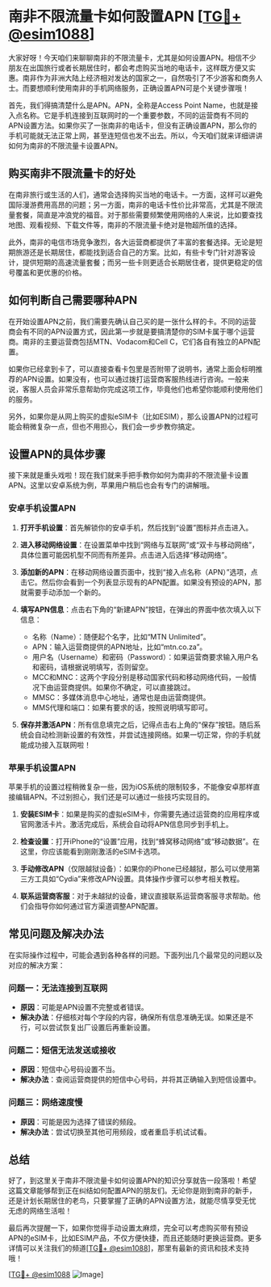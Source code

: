 # 南非不限流量卡如何設置APN [[TG💪+ @esim1088](https://t.me/s/esim1088)]

大家好呀！今天咱们来聊聊南非的不限流量卡，尤其是如何设置APN。相信不少朋友在出国旅行或者长期居住时，都会考虑购买当地的电话卡，这样既方便又实惠。南非作为非洲大陆上经济相对发达的国家之一，自然吸引了不少游客和商务人士。而要想顺利使用南非的手机网络服务，正确设置APN可是个关键步骤哦！

首先，我们得搞清楚什么是APN。APN，全称是Access Point Name，也就是接入点名称。它是手机连接到互联网时的一个重要参数，不同的运营商有不同的APN设置方法。如果你买了一张南非的电话卡，但没有正确设置APN，那么你的手机可能就无法正常上网，甚至连短信也发不出去。所以，今天咱们就来详细讲讲如何为南非的不限流量卡设置APN。

## 购买南非不限流量卡的好处

在南非旅行或生活的人们，通常会选择购买当地的电话卡。一方面，这样可以避免国际漫游费用高昂的问题；另一方面，南非的电话卡性价比非常高，尤其是不限流量套餐，简直是冲浪党的福音。对于那些需要频繁使用网络的人来说，比如要查找地图、观看视频、下载文件等，南非的不限流量卡绝对是物超所值的选择。

此外，南非的电信市场竞争激烈，各大运营商都提供了丰富的套餐选择。无论是短期旅游还是长期居住，都能找到适合自己的方案。比如，有些卡专门针对游客设计，提供短期的高速流量套餐；而另一些卡则更适合长期居住者，提供更稳定的信号覆盖和更优惠的价格。

## 如何判断自己需要哪种APN

在开始设置APN之前，我们需要先确认自己买的是一张什么样的卡。不同的运营商会有不同的APN设置方式，因此第一步就是要搞清楚你的SIM卡属于哪个运营商。南非的主要运营商包括MTN、Vodacom和Cell C，它们各自有独立的APN配置。

如果你已经拿到卡了，可以直接查看卡包里是否附带了说明书，通常上面会标明推荐的APN设置。如果没有，也可以通过拨打运营商客服热线进行咨询。一般来说，客服人员会非常乐意帮助你完成这项工作，毕竟他们也希望你能顺利使用他们的服务。

另外，如果你是从网上购买的虚拟eSIM卡（比如ESIM），那么设置APN的过程可能会稍微复杂一点，但也不用担心，我们会一步步教你搞定。

## 设置APN的具体步骤

接下来就是重头戏啦！现在我们就来手把手教你如何为南非的不限流量卡设置APN。这里以安卓系统为例，苹果用户稍后也会有专门的讲解哦。

### 安卓手机设置APN

1. **打开手机设置**：首先解锁你的安卓手机，然后找到“设置”图标并点击进入。
   
2. **进入移动网络设置**：在设置菜单中找到“网络与互联网”或“双卡与移动网络”，具体位置可能因机型不同而有所差异。点击进入后选择“移动网络”。

3. **添加新的APN**：在移动网络设置页面中，找到“接入点名称（APN）”选项，点击它。然后你会看到一个列表显示现有的APN配置。如果没有预设的APN，那就需要手动添加一个新的。

4. **填写APN信息**：点击右下角的“新建APN”按钮，在弹出的界面中依次填入以下信息：
   - 名称（Name）：随便起个名字，比如“MTN Unlimited”。
   - APN：输入运营商提供的APN地址，比如“mtn.co.za”。
   - 用户名（Username）和密码（Password）：如果运营商要求输入用户名和密码，请根据说明填写，否则留空。
   - MCC和MNC：这两个字段分别是移动国家代码和移动网络代码，一般情况下由运营商提供。如果你不确定，可以直接跳过。
   - MMSC：多媒体消息中心地址，通常也是由运营商提供。
   - MMS代理和端口：如果有要求的话，按照说明填写即可。

5. **保存并激活APN**：所有信息填完之后，记得点击右上角的“保存”按钮。随后系统会自动检测新设置的有效性，并尝试连接网络。如果一切正常，你的手机就能成功接入互联网啦！

### 苹果手机设置APN

苹果手机的设置过程稍微复杂一些，因为iOS系统的限制较多，不能像安卓那样直接编辑APN。不过别担心，我们还是可以通过一些技巧实现目的。

1. **安装ESIM卡**：如果是购买的虚拟eSIM卡，你需要先通过运营商的应用程序或官网激活卡片。激活完成后，系统会自动将APN信息同步到手机上。

2. **检查设置**：打开iPhone的“设置”应用，找到“蜂窝移动网络”或“移动数据”。在这里，你应该能看到刚刚激活的eSIM卡选项。

3. **手动修改APN**（仅限越狱设备）：如果你的iPhone已经越狱，那么可以使用第三方工具如“Cydia”来修改APN设置。具体操作步骤可以参考相关教程。

4. **联系运营商客服**：对于未越狱的设备，建议直接联系运营商客服寻求帮助。他们会指导你如何通过官方渠道调整APN配置。

## 常见问题及解决办法

在实际操作过程中，可能会遇到各种各样的问题。下面列出几个最常见的问题以及对应的解决方案：

### 问题一：无法连接到互联网

- **原因**：可能是APN设置不完整或者错误。
- **解决办法**：仔细核对每个字段的内容，确保所有信息准确无误。如果还是不行，可以尝试恢复出厂设置后再重新设置。

### 问题二：短信无法发送或接收

- **原因**：短信中心号码设置不当。
- **解决办法**：查阅运营商提供的短信中心号码，并将其正确输入到短信设置中。

### 问题三：网络速度慢

- **原因**：可能是因为选择了错误的频段。
- **解决办法**：尝试切换至其他可用频段，或者重启手机试试看。

## 总结

好了，到这里关于南非不限流量卡如何设置APN的知识分享就告一段落啦！希望这篇文章能够帮到正在纠结如何配置APN的朋友们。无论你是刚到南非的新手，还是计划长期居住的老鸟，只要掌握了正确的APN设置方法，就能尽情享受无忧无虑的网络生活啦！

最后再次提醒一下，如果你觉得手动设置太麻烦，完全可以考虑购买带有预设APN的eSIM卡，比如ESIM产品，不仅方便快捷，而且还能随时更换运营商。更多详情可以关注我们的频道[[TG💪+ @esim1088](https://t.me/s/esim1088)]，那里有最新的资讯和技术支持哦！

[[TG💪+ @esim1088](https://t.me/s/esim1088) ![Image](https://i.postimg.cc/4NQfJmqS/Snipaste-2025-05-13-00-14-12.png)]